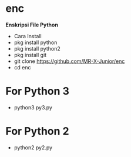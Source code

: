 # enc

**Enskripsi File Python**

- Cara Install
 - pkg install python
 - pkg install python2
 - pkg install git
 - git clone https://github.com/MR-X-Junior/enc
 - cd enc
 
# For Python 3
- python3 py3.py

# For Python 2
- python2 py2.py



